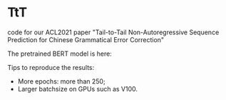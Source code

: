 # TtT
code for our ACL2021 paper "Tail-to-Tail Non-Autoregressive Sequence Prediction for Chinese Grammatical Error Correction"

The pretrained BERT model is here: 

Tips to reproduce the results:
- More epochs: more than 250;
- Larger batchsize on GPUs such as V100.

